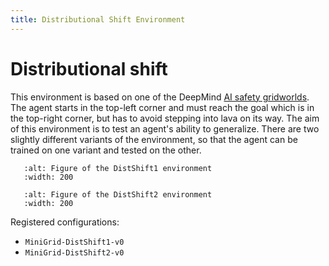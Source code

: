```yaml
---
title: Distributional Shift Environment
---
```


# Distributional shift

This environment is based on one of the DeepMind [AI safety gridworlds](https://github.com/deepmind/ai-safety-gridworlds).
The agent starts in the top-left corner and must reach the goal which is in the top-right corner, but has to avoid stepping
into lava on its way. The aim of this environment is to test an agent's ability to generalize. There are two slightly
different variants of the environment, so that the agent can be trained on one variant and tested on the other.


```{figure} ../_static/img/figures/DistShift1.png
   :alt: Figure of the DistShift1 environment
   :width: 200
```

```{figure} ../_static/img/figures/DistShift2.png
   :alt: Figure of the DistShift2 environment
   :width: 200
```

Registered configurations:
- `MiniGrid-DistShift1-v0`
- `MiniGrid-DistShift2-v0`